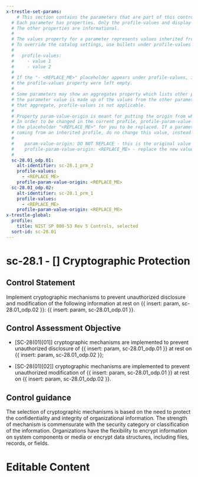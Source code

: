 ```yaml
---
x-trestle-set-params:
    # This section contains the parameters that are part of this control.
  # Each parameter has properties. Only the profile-values and display-name properties are editable.
  # The other properties are informational.
  #
  # The values property for a parameter represents values inherited from the OSCAL catalog.
  # To override the catalog settings, use bullets under profile-values as shown below:
  #
  #   profile-values:
  #     - value 1
  #     - value 2
  #
  # If the "- <REPLACE_ME>" placeholder appears under profile-values, it is the same as if
  # the profile-values property were left empty.
  #
  # Some parameters may show an aggregates property which lists other parameters. This means
  # the parameter value is made up of the values from the other parameters. For parameters
  # that aggregate, profile-values is not applicable.
  #
  # Property param-value-origin is meant for putting the origin from where that parameter comes from.
  # In order to be changed in the current profile, profile-param-value-origin property will be displayed with
  # the placeholder "<REPLACE_ME>" for you to be replaced. If a parameter already has a param-value-origin
  # coming from an inherited profile, do no change this value, instead use profile-param-value-origin as follows:
  #
  #    param-value-origin: DO NOT REPLACE - this is the original value
  #    profile-param-value-origin: <REPLACE_ME> - replace the new value required HERE
  #
  sc-28.01_odp.01:
    alt-identifier: sc-28.1_prm_2
    profile-values:
      - <REPLACE_ME>
    profile-param-value-origin: <REPLACE_ME>
  sc-28.01_odp.02:
    alt-identifier: sc-28.1_prm_1
    profile-values:
      - <REPLACE_ME>
    profile-param-value-origin: <REPLACE_ME>
x-trestle-global:
  profile:
    title: NIST SP 800-53 Rev 5 Controls, selected
  sort-id: sc-28.01
---
```


# sc-28.1 - \[\] Cryptographic Protection

## Control Statement

Implement cryptographic mechanisms to prevent unauthorized disclosure and modification of the following information at rest on {{ insert: param, sc-28.01_odp.02 }}: {{ insert: param, sc-28.01_odp.01 }}.

## Control Assessment Objective

- \[SC-28(01)[01]\] cryptographic mechanisms are implemented to prevent unauthorized disclosure of {{ insert: param, sc-28.01_odp.01 }} at rest on {{ insert: param, sc-28.01_odp.02 }};

- \[SC-28(01)[02]\] cryptographic mechanisms are implemented to prevent unauthorized modification of {{ insert: param, sc-28.01_odp.01 }} at rest on {{ insert: param, sc-28.01_odp.02 }}.

## Control guidance

The selection of cryptographic mechanisms is based on the need to protect the confidentiality and integrity of organizational information. The strength of mechanism is commensurate with the security category or classification of the information. Organizations have the flexibility to encrypt information on system components or media or encrypt data structures, including files, records, or fields.

# Editable Content

<!-- Make additions and edits below -->
<!-- The above represents the contents of the control as received by the profile, prior to additions. -->
<!-- If the profile makes additions to the control, they will appear below. -->
<!-- The above markdown may not be edited but you may edit the content below, and/or introduce new additions to be made by the profile. -->
<!-- If there is a yaml header at the top, parameter values may be edited. Use --set-parameters to incorporate the changes during assembly. -->
<!-- The content here will then replace what is in the profile for this control, after running profile-assemble. -->
<!-- The current profile has no added parts for this control, but you may add new ones here. -->
<!-- Each addition must have a heading either of the form ## Control my_addition_name -->
<!-- or ## Part a. (where the a. refers to one of the control statement labels.) -->
<!-- "## Control" parts are new parts added after the statement part. -->
<!-- "## Part" parts are new parts added into the top-level statement part with that label. -->
<!-- Subparts may be added with nested hash levels of the form ### My Subpart Name -->
<!-- underneath the parent ## Control or ## Part being added -->
<!-- See https://oscal-compass.github.io/compliance-trestle/tutorials/ssp_profile_catalog_authoring/ssp_profile_catalog_authoring for guidance. -->
